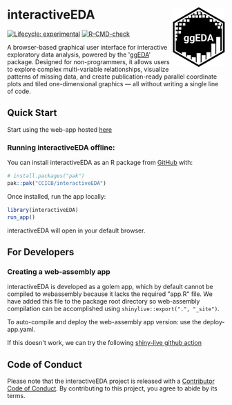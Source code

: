 
# interactiveEDA <img src="man/figures/logo.png" align="right" height="138" alt="" />

<!-- badges: start -->
[![Lifecycle: experimental](https://img.shields.io/badge/lifecycle-experimental-orange.svg)](https://lifecycle.r-lib.org/articles/stages.html#experimental)
[![R-CMD-check](https://github.com/CCICB/interactiveEDA/actions/workflows/R-CMD-check.yaml/badge.svg)](https://github.com/CCICB/interactiveEDA/actions/workflows/R-CMD-check.yaml)
<!-- badges: end -->

A browser-based graphical user interface for interactive exploratory data analysis, 
powered by the '[ggEDA](https://github.com/CCICB/ggEDA)' package. 
Designed for non-programmers, it allows users to explore complex multi-variable relationships, 
visualize patterns of missing data, and create publication-ready parallel coordinate plots 
and tiled one-dimensional graphics — all without writing a single line of code.

## Quick Start

Start using the web-app hosted [here](https://CCICB.github.io/interactiveEDA)


### Running interactiveEDA offline:

You can install interactiveEDA as an R package from [GitHub](https://github.com/) with:

``` r
# install.packages("pak")
pak::pak("CCICB/interactiveEDA")
```

Once installed, run the app locally:

``` r
library(interactiveEDA)
run_app()
```

interactiveEDA will open in your default browser.


## For Developers

### Creating a web-assembly app

interactiveEDA is developed as a golem app, which by default cannot  be compiled to webassembly
because it lacks the required "app.R" file. We have added this file to the package root directory so
web-assembly compilation can be accomplished using `shinylive::export(".", "_site")`.

To auto-compile and deploy the web-assembly app version: use the deploy-app.yaml.


If this doesn't work, we can try the following [shiny-live github action](https://github.com/ThinkR-open/golem-shinylive/blob/main/.github/workflows/shiny-live.yml)


## Code of Conduct

Please note that the interactiveEDA project is released with a [Contributor Code of Conduct](https://contributor-covenant.org/version/2/1/CODE_OF_CONDUCT.html). By contributing to this project, you agree to abide by its terms.
